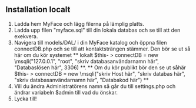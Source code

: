 
## Installation localt

1. Ladda hem MyFace och lägg filerna på lämplig platts.
2. Ladda upp filen "myface.sql" till din lokala databas och se till att den exekvera.
3. Navigera till models/DAL/ i din MyFace katalog och öppna filen connectDB.php och se till att kontaktsträngen stämmer. Den bör se ut så här om du kör systemet ** lokalt $this- > connectDB = new \msqli("127.0.0.1", "root", "skriv databasanvändarnamn här", "Databaslösen här", 3306) **. ** Om du kör publikt bör den se ut såhär  $this- > connectDB = new \msqli("skriv Host här", "skriv databas här", "skriv databasanvändarnamn här", "Databakod här") **
4. Vill du ändra Administratörens namn så går du till settings.php och ändrar variabeln $admin till vad du önskar.
5. Lycka till!
